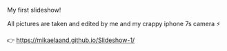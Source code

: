 My first slideshow!

All pictures are taken and edited by me and my crappy iphone 7s camera ⚡️ 

👉  https://mikaelaand.github.io/Slideshow-1/
